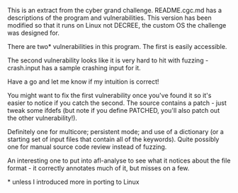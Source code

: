 This is an extract from the cyber grand challenge. README.cgc.md has a descriptions of the program and vulnerabilities.
This version has been modified so that it runs on Linux not DECREE, the custom OS the challenge was designed for.

There are two* vulnerabilities in this program. The first is easily accessible.

The second vulnerability looks like it is very hard to hit with fuzzing - crash.input has a sample crashing input for it.

Have a go and let me know if my intuition is correct!

You might want to fix the first vulnerability once you've found it so it's easier to notice if you catch the second. The source contains a patch - just tweak some ifdefs (but note if you define PATCHED, you'll also patch out the other vulnerability!).

Definitely one for multicore; persistent mode; and use of a dictionary (or a starting set of input files that contain all of the keywords). Quite possibly one for manual source code review instead of fuzzing.

An interesting one to put into afl-analyse to see what it notices about the file format - it correctly annotates much of it, but misses on a few.


\* unless I introduced more in porting to Linux
